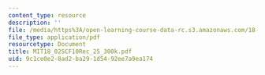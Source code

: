 ```yaml
---
content_type: resource
description: ''
file: /media/https%3A/open-learning-course-data-rc.s3.amazonaws.com/18-02sc-multivariable-calculus-fall-2010/9c1ce0e28ad2ba291d5492ee7a9ea174_MIT18_02SCF10Rec_25_300k.pdf
file_type: application/pdf
resourcetype: Document
title: MIT18_02SCF10Rec_25_300k.pdf
uid: 9c1ce0e2-8ad2-ba29-1d54-92ee7a9ea174
---
```

